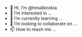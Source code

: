 - 👋 Hi, I’m @hmaliknokia
- 👀 I’m interested in ...
- 🌱 I’m currently learning ...
- 💞️ I’m looking to collaborate on ...
- 📫 How to reach me ...

<!---
hmaliknokia/hmaliknokia is a ✨ special ✨ repository because its `README.md` (this file) appears on your GitHub profile.
You can click the Preview link to take a look at your changes.
--->
